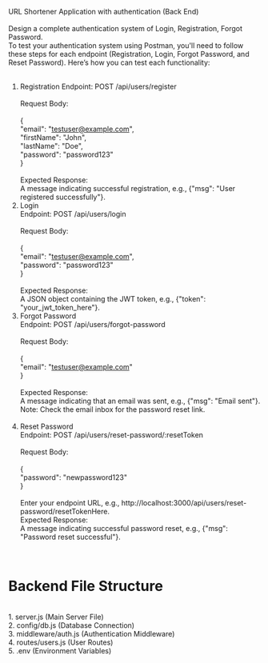 URL Shortener Application with authentication (Back End)
</br></br>
Design a complete authentication system of Login, Registration, Forgot Password.
</br>
To test your authentication system using Postman, you'll need to follow these steps for each endpoint (Registration, Login, Forgot Password, and Reset Password). Here’s how you can test each functionality:
</br></br>

1. Registration
   Endpoint: POST /api/users/register</br>
   </br>
   Request Body:</br>
   </br>
   {</br>
   "email": "testuser@example.com",</br>
   "firstName": "John",</br>
   "lastName": "Doe",</br>
   "password": "password123"</br>
   }</br>
   </br>
   Expected Response: </br>
   A message indicating successful registration, e.g., {"msg": "User registered successfully"}.
   </br>
2. Login</br>
   Endpoint: POST /api/users/login</br>
   </br>
   Request Body:</br>
   </br>
   {</br>
   "email": "testuser@example.com",</br>
   "password": "password123"</br>
   }</br>
   </br>
   Expected Response:</br>
   A JSON object containing the JWT token, e.g., {"token": "your_jwt_token_here"}.
   </br>
3. Forgot Password</br>
   Endpoint: POST /api/users/forgot-password</br>
   </br>
   Request Body:</br>
   </br>
   {</br>
   "email": "testuser@example.com"</br>
   }</br>
   </br>
   Expected Response: </br>
   A message indicating that an email was sent, e.g., {"msg": "Email sent"}.
   </br>
   Note: Check the email inbox for the password reset link.</br>
   </br>
4. Reset Password</br>
   Endpoint: POST /api/users/reset-password/:resetToken</br>
   </br>
   Request Body:</br>
   </br>
   {</br>
   "password": "newpassword123"</br>
   }</br>
   </br>
   Enter your endpoint URL, e.g., http://localhost:3000/api/users/reset-password/resetTokenHere.
   </br>
   Expected Response: </br>
   A message indicating successful password reset, e.g., {"msg": "Password reset successful"}.</br>
   </br>
   </br>

# Backend File Structure

</br>
1. server.js (Main Server File)</br>
2. config/db.js (Database Connection)</br>
3. middleware/auth.js (Authentication Middleware)</br>
4. routes/users.js (User Routes)</br>
5. .env (Environment Variables)</br>
